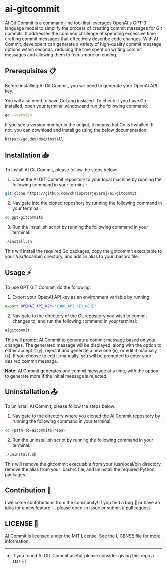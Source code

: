 # ai-gitcommit

AI Git Commit is a command-line tool that leverages OpenAI's GPT-3 language model to simplify the process of creating commit messages for Git commits. It addresses the common challenge of spending excessive time crafting commit messages that effectively describe code changes. With AI Commit, developers can generate a variety of high-quality commit message options within seconds, reducing the time spent on writing commit messages and allowing them to focus more on coding.

## Prerequisites :clipboard:

Before installing AI Git Commit, you will need to generate your OpenAI API key.

You will also need to have GoLang installed. To check if you have Go installed, open your terminal window and run the following command:
```sh
go --version
```

If you see a version number in the output, it means that Go is installed. If not, you can download and install go using the below documentation:
```sh
https://go.dev/doc/install
```
## Installation :inbox_tray:
To install AI Git Commit, please follow the steps below:
1. Clone the AI GIT Commit repository to your local machine by running the following command in your terminal:
```sh
git clone https://github.com/chrispeterjeyaraj/ai-gitcommit
```
2. Navigate into the cloned repository by running the following command in your terminal:
```sh
cd gpt-gitcommits
```
3. Run the install.sh script by running the following command in your terminal:
```sh
./install.sh
```
This will install the required Go packages, copy the gptcommit executable to your /usr/local/bin directory, and add an alias to your .bashrc file.

## Usage :zap:
To use GPT GIT Commit, do the following:
1. Export your OpenAI API key as an environment variable by running:
```sh
export OPENAI_API_KEY="YOUR_API_KEY_HERE"
```
2. Navigate to the directory of the Git repository you wish to commit changes to, and run the following command in your terminal:
```sh
aigitcommit

```
This will prompt AI Commit to generate a commit message based on your changes. The generated message will be displayed, along with the option to either accept it (`y`), reject it and generate a new one (`n`), or edit it manually (`e`). If you choose to edit it manually, you will be prompted to enter your desired commit message.

**Note:** AI Commit generates one commit message at a time, with the option to generate more if the initial message is rejected.

## Uninstallation :outbox_tray:
To uninstall AI Commit, please follow the steps below:
1. Navigate to the directory where you cloned the AI Commit repository by running the following command in your terminal:
```sh
cd <path-to-aicommits-repo>
```
2. Run the uninstall.sh script by running the following command in your terminal:
```sh
./uninstall.sh
```
This will remove the gitcommit executable from your /usr/local/bin directory, remove the alias from your .bashrc file, and uninstall the required Python packages.

## Contribution :raised_hands:
I welcome contributions from the community! If you find a bug 🐛 or have an idea for a new feature 💡, please open an issue or submit a pull request.

## LICENSE :scroll:
AI Commit is licensed under the MIT License. See the [LICENSE](./LICENSE) file for more information.

----------
- If you found AI GIT Commit useful, please consider giving this repo a star ⭐️!

